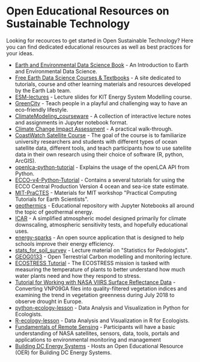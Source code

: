 # Open Educational Resources on Sustainable Technology

Looking for recources to get started in Open Sustainable Technology? Here you can find dedicated educational resources as well as best practices for your ideas.

- [Earth and Environmental Data Science Book](https://github.com/earth-env-data-science/earth-env-data-science-book) - An Introduction to Earth and Environmental Data Science.
- [Free Earth Data Science Courses & Textbooks](https://github.com/earthlab/earthlab.github.io) - A site dedicated to tutorials, course and other learning materials and resources developed by the Earth Lab team.
- [ESM-lectures](https://github.com/nworbmot/esm-lectures) - Lecture slides for KIT Energy System Modelling course.
- [GreenCity](https://github.com/ita-social-projects/GreenCity) - Teach people in a playful and challenging way to have an eco-friendly lifestyle.
- [ClimateModeling_courseware](https://github.com/brian-rose/ClimateModeling_courseware) - A collection of interactive lecture notes and assignments in Jupyter notebook format.
- [Climate Change Impact Assessment](https://claut.gitlab.io/man_ccia/) - A practical walk-through.
- [CoastWatch Satellite Course](https://coastwatch.gitbook.io/satellite-course/) - The goal of the course is to familiarize university researchers and students with different types of ocean satellite data, different tools, and teach participants how to use satellite data in their own research using their choice of software (R, python, ArcGIS).
- [openlca-python-tutorial](https://github.com/GreenDelta/openlca-python-tutorial) - Explains the usage of the openLCA API from Python.
- [ECCO-v4-Python-Tutorial](https://github.com/ECCO-GROUP/ECCO-v4-Python-Tutorial) - Contains a several tutorials for using the ECCO Central Production Version 4 ocean and sea-ice state estimate.
- [MIT-PraCTES](https://github.com/PraCTES/MIT-PraCTES) - Materials for MIT workshop "Practical Computing Tutorials for Earth Scientists".
- [geothermics](https://github.com/Japhiolite/geothermics) - Educational repository with Jupyter Notebooks all around the topic of geothermal energy.
- [ICAR](https://github.com/NCAR/icar) - A simplified atmospheric model designed primarily for climate downscaling, atmospheric sensitivity tests, and hopefully educational uses.
- [energy-sparks](https://github.com/Energy-Sparks/energy-sparks) - An open source application that is designed to help schools improve their energy efficiency.
- [stats_for_soil_survey](https://ncss-tech.github.io/stats_for_soil_survey/) - Lecture material on "Statistics for Pedologists".
- [GEOG0133](https://github.com/profLewis/GEOG0133) -  Open Terrestrial Carbon modelling and monitoring lecture.
- [ECOSTRESS Tutorial](https://git.earthdata.nasa.gov/projects/LPDUR/repos/tutorial-ecostress) - The ECOSTRESS mission is tasked with measuring the temperature of plants to better understand how much water plants need and how they respond to stress.
- [Tutorial for Working with NASA VIIRS Surface Reflectance Data](https://git.earthdata.nasa.gov/projects/LPDUR/repos/nasa_viirs_surfacereflectance/) - Converting VNP09GA files into quality-filtered vegetation indices and examining the trend in vegetation greenness during July 2018 to observe drought in Europe.
- [python-ecology-lesson](https://github.com/datacarpentry/python-ecology-lesson) - Data Analysis and Visualization in Python for Ecologists.
- [R-ecology-lesson](https://github.com/datacarpentry/R-ecology-lesson) - Data Analysis and Visualization in R for Ecologists.
- [Fundamentals of Remote Sensing](https://appliedsciences.nasa.gov/join-mission/training/english/fundamentals-remote-sensing) - Participants will have a basic understanding of NASA satellites, sensors, data, tools, portals and applications to environmental monitoring and management
- [Building DC Energy Systems](https://learn.libre.solar/) - Hosts an Open Educational Resource (OER) for Building DC Energy Systems.
